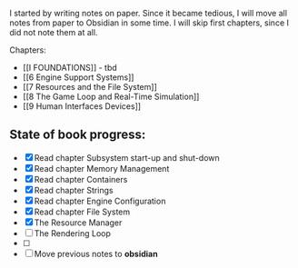 I started by writing notes on paper. Since it became tedious, I will move all notes from paper to Obsidian in some time. I will skip first chapters, since I did not note them at all.

Chapters:
- [[I FOUNDATIONS]] - tbd
- [[6 Engine Support Systems]]
- [[7 Resources and the File System]]
- [[8 The Game Loop and Real-Time Simulation]]
- [[9 Human Interfaces Devices]]

## State of book progress:
- [x] Read chapter Subsystem start-up and shut-down
- [x] Read chapter Memory Management
- [x] Read chapter Containers
- [x] Read chapter Strings
- [x] Read chapter Engine Configuration
- [x] Read chapter File System
- [x] The Resource Manager
- [ ] The Rendering Loop
- [ ] 
- [ ] Move previous notes to **obsidian**
